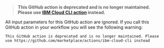 > **This GitHub action is deprecated and is no longer maintained. Please use [IBM Cloud CLI action](https://github.com/marketplace/actions/ibm-cloud-cli) instead.**

All input parameters for this GitHub action are ignored. If you call this GitHub action in your
workflow you will see the following warning:

```text
This GitHub action is deprecated and is no longer maintained. Please use https://github.com/marketplace/actions/ibm-cloud-cli instead
```
